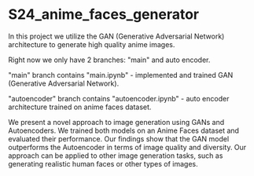 ﻿# S24_anime_faces_generator

In this project we utilize the GAN (Generative Adversarial Network) architecture to generate high quality anime images.

Right now we only have 2 branches: "main" and auto encoder.

"main" branch contains "main.ipynb" - implemented and trained GAN (Generative Adversarial Network).

"autoencoder" branch contains "autoencoder.ipynb" - auto encoder architecture trained on anime faces dataset.

We present a novel approach to image generation using GANs and Autoencoders. We trained both models on an Anime Faces dataset and evaluated their performance. Our findings show that the GAN model outperforms the Autoencoder in terms of image quality and diversity. Our approach can be applied to other image generation tasks, such as generating realistic human faces or other types of images.
